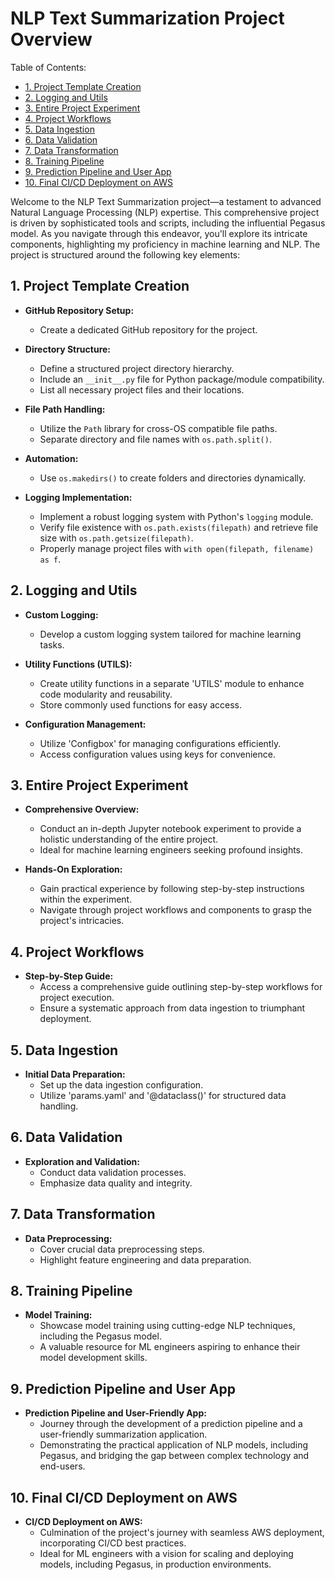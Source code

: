 # NLP Text Summarization Project Overview

Table of Contents:
- [1. Project Template Creation](#1-project-template-creation)
- [2. Logging and Utils](#2-logging-and-utils)
- [3. Entire Project Experiment](#3-entire-project-experiment)
- [4. Project Workflows](#4-project-workflows)
- [5. Data Ingestion](#5-data-ingestion)
- [6. Data Validation](#6-data-validation)
- [7. Data Transformation](#7-data-transformation)
- [8. Training Pipeline](#8-training-pipeline)
- [9. Prediction Pipeline and User App](#9-prediction-pipeline-and-user-app)
- [10. Final CI/CD Deployment on AWS](#10-final-cicd-deployment-on-aws)

Welcome to the NLP Text Summarization project—a testament to advanced Natural Language Processing (NLP) expertise. This comprehensive project is driven by sophisticated tools and scripts, including the influential Pegasus model. As you navigate through this endeavor, you'll explore its intricate components, highlighting my proficiency in machine learning and NLP. The project is structured around the following key elements:

## 1. Project Template Creation

- **GitHub Repository Setup:**
  - Create a dedicated GitHub repository for the project.

- **Directory Structure:**
  - Define a structured project directory hierarchy.
  - Include an `__init__.py` file for Python package/module compatibility.
  - List all necessary project files and their locations.

- **File Path Handling:**
  - Utilize the `Path` library for cross-OS compatible file paths.
  - Separate directory and file names with `os.path.split()`.

- **Automation:**
  - Use `os.makedirs()` to create folders and directories dynamically.

- **Logging Implementation:**
  - Implement a robust logging system with Python's `logging` module.
  - Verify file existence with `os.path.exists(filepath)` and retrieve file size with `os.path.getsize(filepath)`.
  - Properly manage project files with `with open(filepath, filename) as f`.


## 2. Logging and Utils

- **Custom Logging:**
  - Develop a custom logging system tailored for machine learning tasks.

- **Utility Functions (UTILS):**
  - Create utility functions in a separate 'UTILS' module to enhance code modularity and reusability.
  - Store commonly used functions for easy access.

- **Configuration Management:**
  - Utilize 'Configbox' for managing configurations efficiently.
  - Access configuration values using keys for convenience.


## 3. Entire Project Experiment

- **Comprehensive Overview:**
  - Conduct an in-depth Jupyter notebook experiment to provide a holistic understanding of the entire project.
  - Ideal for machine learning engineers seeking profound insights.

- **Hands-On Exploration:**
  - Gain practical experience by following step-by-step instructions within the experiment.
  - Navigate through project workflows and components to grasp the project's intricacies.


## 4. Project Workflows

- **Step-by-Step Guide:**
  - Access a comprehensive guide outlining step-by-step workflows for project execution.
  - Ensure a systematic approach from data ingestion to triumphant deployment.

## 5. Data Ingestion

- **Initial Data Preparation:**
  - Set up the data ingestion configuration.
  - Utilize 'params.yaml' and '@dataclass()' for structured data handling.

## 6. Data Validation

- **Exploration and Validation:**
  - Conduct data validation processes.
  - Emphasize data quality and integrity.

## 7. Data Transformation

- **Data Preprocessing:**
  - Cover crucial data preprocessing steps.
  - Highlight feature engineering and data preparation.

## 8. Training Pipeline

- **Model Training:**
  - Showcase model training using cutting-edge NLP techniques, including the Pegasus model.
  - A valuable resource for ML engineers aspiring to enhance their model development skills.

## 9. Prediction Pipeline and User App

- **Prediction Pipeline and User-Friendly App:**
  - Journey through the development of a prediction pipeline and a user-friendly summarization application.
  - Demonstrating the practical application of NLP models, including Pegasus, and bridging the gap between complex technology and end-users.

## 10. Final CI/CD Deployment on AWS

- **CI/CD Deployment on AWS:**
  - Culmination of the project's journey with seamless AWS deployment, incorporating CI/CD best practices.
  - Ideal for ML engineers with a vision for scaling and deploying models, including Pegasus, in production environments.






